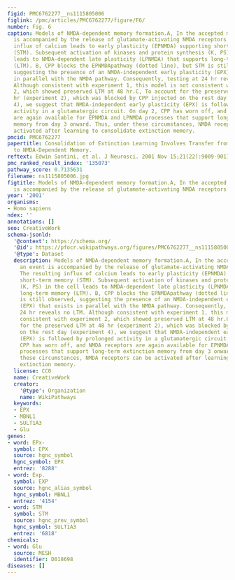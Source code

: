 ```yaml
---
figid: PMC6762277__ns1115805006
figlink: /pmc/articles/PMC6762277/figure/F6/
number: Fig. 6
caption: Models of NMDA-dependent memory formation.A, In the accepted model, an event
  is accompanied by the release of glutamate-activating NMDA receptors. The resulting
  influx of calcium leads to early plasticity (EPNMDA) supporting short-term memory
  (STM). Subsequent activation of kinases and protein synthesis (K, PS) in the cell
  leads to NMDA-dependent late plasticity (LPNMDA) that supports long-term memory
  (LTM). B, CPP blocks the EPNMDApathway (dotted line), but STM is still observed,
  suggesting the presence of an NMDA-independent early plasticity (EPX) that exists
  in parallel with the NMDA pathway. Consequently, testing at 24 hr reveals no LTM.
  Although consistent with experiment 1, this model is not consistent with experiment
  2, which showed preserved LTM at 48 hr.C, To account for the preserved LTM at 48
  hr (experiment 2), which was blocked by CPP injected on the rest day (experiment
  4), we suggest that NMDA-independent early plasticity (EPX) is followed by prolonged
  activity in a glutamatergic circuit. On day 2, CPP has worn off, and NMDA receptors
  are again available for EPNMDA and LPNMDA processes that support long-term extinction
  memory from day 3 onward. Thus, under these circumstances, NMDA receptors can be
  activated after learning to consolidate extinction memory.
pmcid: PMC6762277
papertitle: Consolidation of Extinction Learning Involves Transfer from NMDA-Independent
  to NMDA-Dependent Memory.
reftext: Edwin Santini, et al. J Neurosci. 2001 Nov 15;21(22):9009-9017.
pmc_ranked_result_index: '135073'
pathway_score: 0.7135631
filename: ns1115805006.jpg
figtitle: Models of NMDA-dependent memory formation.A, In the accepted model, an event
  is accompanied by the release of glutamate-activating NMDA receptors
year: '2001'
organisms:
- Homo sapiens
ndex: ''
annotations: []
seo: CreativeWork
schema-jsonld:
  '@context': https://schema.org/
  '@id': https://pfocr.wikipathways.org/figures/PMC6762277__ns1115805006.html
  '@type': Dataset
  description: Models of NMDA-dependent memory formation.A, In the accepted model,
    an event is accompanied by the release of glutamate-activating NMDA receptors.
    The resulting influx of calcium leads to early plasticity (EPNMDA) supporting
    short-term memory (STM). Subsequent activation of kinases and protein synthesis
    (K, PS) in the cell leads to NMDA-dependent late plasticity (LPNMDA) that supports
    long-term memory (LTM). B, CPP blocks the EPNMDApathway (dotted line), but STM
    is still observed, suggesting the presence of an NMDA-independent early plasticity
    (EPX) that exists in parallel with the NMDA pathway. Consequently, testing at
    24 hr reveals no LTM. Although consistent with experiment 1, this model is not
    consistent with experiment 2, which showed preserved LTM at 48 hr.C, To account
    for the preserved LTM at 48 hr (experiment 2), which was blocked by CPP injected
    on the rest day (experiment 4), we suggest that NMDA-independent early plasticity
    (EPX) is followed by prolonged activity in a glutamatergic circuit. On day 2,
    CPP has worn off, and NMDA receptors are again available for EPNMDA and LPNMDA
    processes that support long-term extinction memory from day 3 onward. Thus, under
    these circumstances, NMDA receptors can be activated after learning to consolidate
    extinction memory.
  license: CC0
  name: CreativeWork
  creator:
    '@type': Organization
    name: WikiPathways
  keywords:
  - EPX
  - MBNL1
  - SULT1A3
  - Glu
genes:
- word: EPx-
  symbol: EPX
  source: hgnc_symbol
  hgnc_symbol: EPX
  entrez: '8288'
- word: Exp.
  symbol: EXP
  source: hgnc_alias_symbol
  hgnc_symbol: MBNL1
  entrez: '4154'
- word: STM
  symbol: STM
  source: hgnc_prev_symbol
  hgnc_symbol: SULT1A3
  entrez: '6818'
chemicals:
- word: Glu
  source: MESH
  identifier: D018698
diseases: []
---
```

